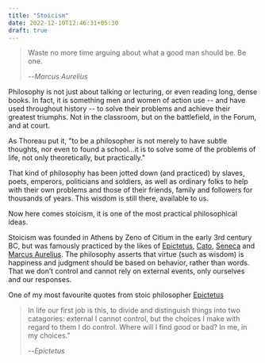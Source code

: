 ```yaml
---
title: "Stoicism"
date: 2022-12-10T12:46:31+05:30
draft: true
---
```


> Waste no more time arguing about what a good man should be. Be one.
>
> --<cite>Marcus Aurelius</cite>

Philosophy is not just about talking or lecturing, or even reading long, dense
books. In fact, it is something men and women of action use -- and have used
throughout history -- to solve their problems and achieve their greatest
triumphs. Not in the classroom, but on the battlefield, in the Forum, and at
court.

As Thoreau put it, "to be a philosopher is not merely to have subtle thoughts,
nor even to found a school...it is to solve some of the problems of life, not
only theoretically, but practically."

That kind of philosophy has been jotted down (and practiced) by slaves, poets,
emperors, politicians and soldiers, as well as ordinary folks to help with
their own problems and those of their friends, family and followers for
thousands of years. This wisdom is still there, available to us.

Now here comes stoicism, it is one of the most practical philosophical ideas.

Stoicism was founded in Athens by Zeno of Citium in the early 3rd century BC,
but was famously practiced by the likes of 
[Epictetus](https://en.wikipedia.org/wiki/Epictetus),
[Cato](https://en.wikipedia.org/wiki/Cato_the_Younger),
[Seneca](https://en.wikipedia.org/wiki/Seneca_the_Younger) and
[Marcus Aurelius](https://en.wikipedia.org/wiki/Marcus_Aurelius).
The philosophy asserts that virtue (such as wisdom) is happiness and
judgment should be based on behavior, rather than words. That we don’t control
and cannot rely on external events, only ourselves and our responses.

One of my most favourite quotes from stoic philosopher 
[Epictetus](https://en.wikipedia.org/wiki/Epictetus)

>In life our first job is this, to divide and distinguish things into two 
catagories: external I cannot control, but the choices I make with regard to 
them I do control. Where will I find good or bad? In me, in my choices."
>
> --<cite>Epictetus</cite>


